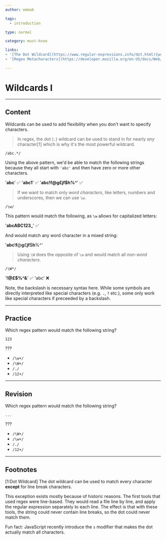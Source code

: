 ```yaml
---
author: emmab

tags:
  - introduction

type: normal

category: must-know

links:
- '[The Dot Wildcard](https://www.regular-expressions.info/dot.html){website}'
- '[Regex Metacharacters](https://developer.mozilla.org/en-US/docs/Web/JavaScript/Guide/Regular_Expressions/Character_Classes){website}'

---
```

# Wildcards I

---
## Content

Wildcards can be used to add flexibility when you don't want to specify characters. 

> In regex, the dot (`.`) wildcard can be used to stand in for nearly *any* character[1] which is why it's the most powerful wildcard.

`/abc.*/`

Using the above pattern, we'd be able to match the following strings because they all start with `'abc'` and then have zero or more other characters.

'**abc**' ✅
'**abc1**' ✅
'**abc!f@g£jf$h%^**' ✅

> If we want to match only *word characters*, like letters, numbers and underscores, then we can use `\w`.

`/\w/`

This pattern would match the following, as `\w` allows for capitalized letters:

'**abcABC123_**' ✅

And would match any word character in a mixed string:

'**abc**!**f**@**g**£**jf**$**h**%^'

> Using `\W` does the opposite of `\w` and would match all *non-word characters*.

`/\W*/`

'**!@£$%^&**' ✅
'abc' ❌

Note, the backslash is necessary syntax here. While some symbols are directly interpreted like special characters (e.g. `.`, `?` etc.), some only work like special characters if preceeded by a backslash. 

---
## Practice

Which regex pattern would match the following string?

`123`

???

* `/\w+/`
* `/\W+/`
* `/./`
* `/12+/`


---
## Revision

Which regex pattern would match the following string?

`...`

???

* `/\W+/`
* `/\w+/`
* `/./`
* `/12+/`

---
## Footnotes

[1:Dot Wildcard]
The dot wildcard can be used to match every character **except** for line break characters.

This exception exists mostly because of historic reasons. The first tools that used regex were line-based. They would read a file line by line, and apply the regular expression separately to each line. The effect is that with these tools, the string could never contain line breaks, so the dot could never match them.

Fun fact: JavaScript recently introduce the `s` modifier that makes the dot actually match all characters.